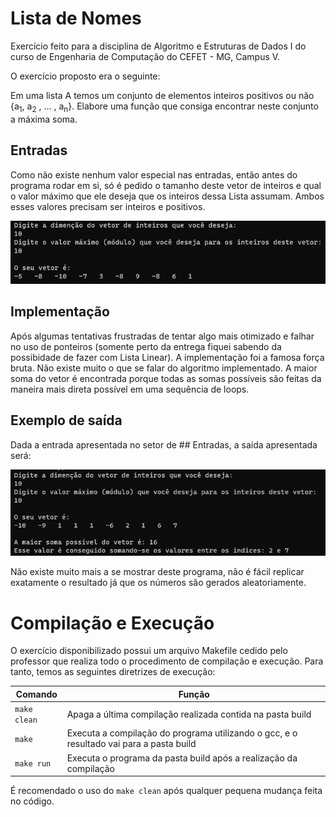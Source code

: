 # Lista de Nomes 

Exercício feito para a disciplina de Algoritmo e Estruturas de Dados I do curso de Engenharia de Computação do CEFET - MG, Campus V.

O exercício proposto era o seguinte:

Em uma lista A temos um conjunto de elementos inteiros positivos ou não {a<sub>1</sub>, a<sub>2</sub> , ... , a<sub>n</sub>}. Elabore uma função que consiga encontrar neste conjunto a máxima soma.

## Entradas

Como não existe nenhum valor especial nas entradas, então antes do programa rodar em si, só é pedido o tamanho deste vetor de inteiros e qual o valor máximo que ele deseja que os inteiros dessa Lista assumam. Ambos esses valores precisam ser inteiros e positivos.

![entrada]

[entrada]: https://github.com/ppinheirosiqueira/Lista-1-Exercicios-de-Lista/blob/main/Ex4/images/Entradas.png "Exemplo das entradas"

## Implementação 

Após algumas tentativas frustradas de tentar algo mais otimizado e falhar no uso de ponteiros (somente perto da entrega fiquei sabendo da possibidade de fazer com Lista Linear). A implementação foi a famosa força bruta. Não existe muito o que se falar do algoritmo implementado. A maior soma do vetor é encontrada porque todas as somas possíveis são feitas da maneira mais direta possível em uma sequência de loops.


## Exemplo de saída

Dada a entrada apresentada no setor de ## Entradas, a saída apresentada será:

![saida]

[saida]: https://github.com/ppinheirosiqueira/Lista-1-Exercicios-de-Lista/blob/main/Ex4/images/Saida1.png "Saída do exemplo dado em Entradas"

Não existe muito mais a se mostrar deste programa, não é fácil replicar exatamente o resultado já que os números são gerados aleatoriamente. 

# Compilação e Execução

O exercício disponibilizado possui um arquivo Makefile cedido pelo professor que realiza todo o procedimento de compilação e execução. Para tanto, temos as seguintes diretrizes de execução:


| Comando                |  Função                                                                                           |                     
| -----------------------| ------------------------------------------------------------------------------------------------- |
|  `make clean`          | Apaga a última compilação realizada contida na pasta build                                        |
|  `make`                | Executa a compilação do programa utilizando o gcc, e o resultado vai para a pasta build           |
|  `make run`            | Executa o programa da pasta build após a realização da compilação                                 |

É recomendado o uso do `make clean` após qualquer pequena mudança feita no código.
